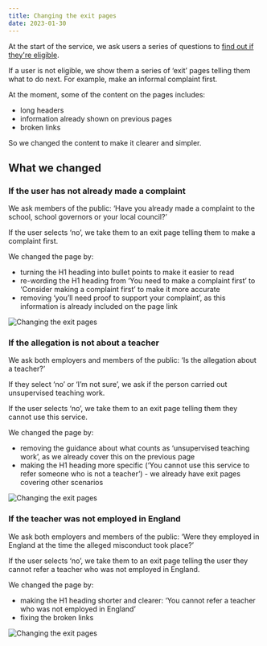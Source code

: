 ```yaml
---
title: Changing the exit pages
date: 2023-01-30
---
```


At the start of the service, we ask users a series of questions to [find out if they're eligible](/teacher-misconduct/mvp-eligibility).

If a user is not eligible, we show them a series of ‘exit’ pages telling them what to do next. For example, make an informal complaint first.

At the moment, some of the content on the pages includes:

- long headers
- information already shown on previous pages
- broken links

So we changed the content to make it clearer and simpler.


## What we changed

###  If the user has not already made a complaint

We ask members of the public: ‘Have you already made a complaint to the school, school governors or your local council?’

If the user selects ‘no’, we take them to an exit page telling them to make a complaint first.

We changed the page by:

- turning the H1 heading into bullet points to make it easier to read
- re-wording the H1 heading from ‘You need to make a complaint first’ to ‘Consider making a complaint first’ to make it more accurate
- removing ‘you’ll need proof to support your complaint’, as this information is already included on the page link


![Changing the exit pages](consider-making-complaint.png)

### If the allegation is not about a teacher

We ask both employers and members of the public: ‘Is the allegation about a teacher?’

If they select ‘no’ or ‘I’m not sure’, we ask if the person carried out unsupervised teaching work.

If the user selects ‘no’, we take them to an exit page telling them they cannot use this service.

We changed the page by:

- removing the guidance about what counts as ‘unsupervised teaching work’, as we already cover this on the previous page
- making the H1 heading more specific (‘You cannot use this service to refer someone who is not a teacher’) - we already have exit pages covering other scenarios

![Changing the exit pages](cannot-use-this-service.png)

### If the teacher was not employed in England

We ask both employers and members of the public: ‘Were they employed in England at the time the alleged misconduct took place?’

If the user selects ‘no’, we take them to an exit page telling the user they cannot refer a teacher who was not employed in England.

We changed the page by:

- making the H1 heading shorter and clearer: ‘You cannot refer a teacher who was not employed in England’
- fixing the broken links

![Changing the exit pages](cannot-refer-if-not-employed-in-england.png)


